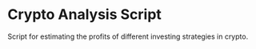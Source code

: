 # Crypto Analysis Script

Script for estimating the profits of different investing strategies in crypto.
